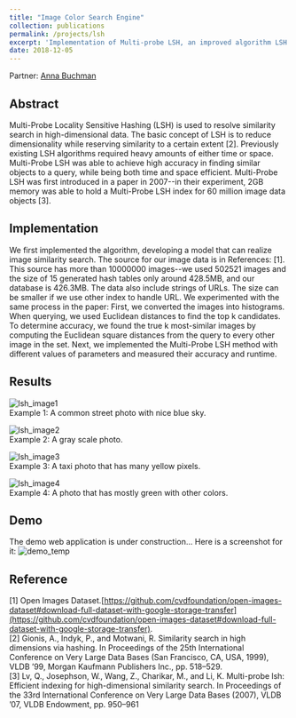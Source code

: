 ```yaml
---
title: "Image Color Search Engine"
collection: publications
permalink: /projects/lsh
excerpt: 'Implementation of Multi-probe LSH, an improved algorithm LSH for high-dimensional as an approach to Nearest Neighbor Problem.'
date: 2018-12-05
---
```


Partner: [Anna Buchman](https://github.com/abuchman14)

## Abstract
Multi-Probe Locality Sensitive Hashing (LSH) is used to resolve similarity search in high-dimensional data. The basic concept of LSH is to reduce dimensionality while reserving similarity to a certain extent [2]. Previously existing LSH algorithms required heavy amounts of either time or space.  Multi-Probe LSH was able to achieve high accuracy in finding similar objects to a query, while being both time and space efficient. Multi-Probe LSH was first introduced in a paper in 2007--in their experiment, 2GB memory was able to hold a Multi-Probe LSH index for 60 million image data objects [3].

## Implementation
We first implemented the algorithm, developing a model that can realize image similarity search. The source for our image data is in References: [1]. This source has more than 10000000 images--we used 502521 images and the size of 15 generated hash tables only around 428.5MB, and our database is 426.3MB. The data also include strings of URLs. The size can be smaller if we use other index to handle URL. We experimented with the same process in the paper: First, we converted the images into histograms. When querying, we used  Euclidean distances to find the top k candidates. To determine accuracy, we found the true k most-similar images by computing the Euclidean square distances from the query to every other image in the set. Next, we implemented the Multi-Probe LSH method with different values of parameters and measured their accuracy and runtime.

## Results
![lsh_image1](https://chien-wei.github.io/files/lsh/i1.png)  
Example 1: A common street photo with nice blue sky.

![lsh_image2](https://chien-wei.github.io/files/lsh/i2.png)  
Example 2: A gray scale photo.

![lsh_image3](https://chien-wei.github.io/files/lsh/i3.png)  
Example 3: A taxi photo that has many yellow pixels.

![lsh_image4](https://chien-wei.github.io/files/lsh/i4.png)  
Example 4: A photo that has mostly green with other colors.

## Demo
The demo web application is under construction... Here is a screenshot for it:
![demo_temp](https://chien-wei.github.io/files/lsh/temp.png)  


## Reference
[1] Open Images Dataset.[https://github.com/cvdfoundation/open-images-dataset#download-full-dataset-with-google-storage-transfer](https://github.com/cvdfoundation/open-images-dataset#download-full-dataset-with-google-storage-transfer).  
[2] Gionis, A., Indyk, P., and Motwani, R. Similarity search in high dimensions via hashing. In Proceedings of the 25th International Conference on Very Large Data Bases (San Francisco, CA, USA, 1999), VLDB ’99, Morgan Kaufmann Publishers Inc., pp. 518–529.  
[3] Lv, Q., Josephson, W., Wang, Z., Charikar, M., and Li, K. Multi-probe lsh: Efficient indexing for high-dimensional similarity search. In Proceedings of the 33rd International Conference on Very Large Data Bases (2007), VLDB ’07, VLDB Endowment, pp. 950–961
